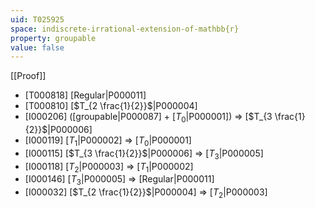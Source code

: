 ```yaml
---
uid: T025925
space: indiscrete-irrational-extension-of-mathbb{r}
property: groupable
value: false
---
```

[[Proof]]

* [T000818] [Regular|P000011]
* [T000810] [$T_{2 \frac{1}{2}}$|P000004]
* [I000206] ([groupable|P000087] + [$T_0$|P000001]) => [$T_{3 \frac{1}{2}}$|P000006]
* [I000119] [$T_1$|P000002] => [$T_0$|P000001]
* [I000115] [$T_{3 \frac{1}{2}}$|P000006] => [$T_3$|P000005]
* [I000118] [$T_2$|P000003] => [$T_1$|P000002]
* [I000146] [$T_3$|P000005] => [Regular|P000011]
* [I000032] [$T_{2 \frac{1}{2}}$|P000004] => [$T_2$|P000003]


